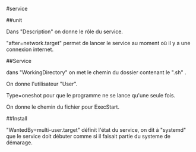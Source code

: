 #service

##unit

Dans "Description" on donne le rôle du service.

"after=network.target" permet de lancer le service au moment où il y a une connexion internet.

##Service

dans "WorkingDirectory" on met le chemin du dossier contenant le ".sh" .

On donne l'utilisateur "User".

Type=oneshot pour que le programme ne se lance qu'une seule fois.

On donne le chemin du fichier  pour ExecStart.

##Install

"WantedBy=multi-user.target" définit l'état du service, on dit à "systemd" que le service doit débuter comme si il faisait partie du systeme de démarage.